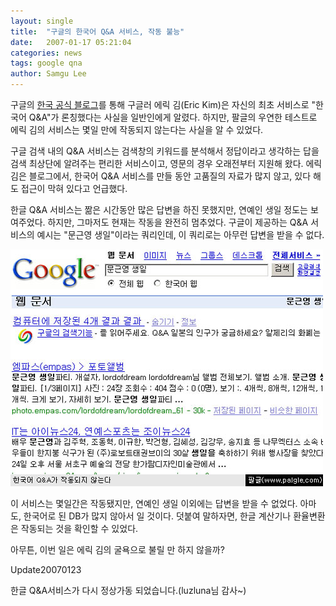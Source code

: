 ```yaml
---
layout: single
title:  "구글의 한국어 Q&A 서비스, 작동 불능"
date:   2007-01-17 05:21:04
categories: news
tags: google qna
author: Samgu Lee
---
```

구글의 [한국 공식 블로그](http://googlekoreablog.blogspot.com/2007/01/qa.html)를 통해 구글러 에릭 김(Eric Kim)은 자신의 최초 서비스로 "한국어 Q&A"가 론칭했다는 사실을 일반인에게 알렸다. 하지만, 팔글의 우연한 테스트로 에릭 김의 서비스는 몇일 만에 작동되지 않는다는 사실을 알 수 있었다.

구글 검색 내의 Q&A 서비스는 검색창의 키워드를 분석해서 정답이라고 생각하는 답을 검색 최상단에 알려주는 편리한 서비스이고, 영문의 경우 오래전부터 지원해 왔다. 에릭 김은 블로그에서, 한국어 Q&amp;A 서비스를 만들 동안 고품질의 자료가 많지 않고, 있다 해도 접근이 막혀 있다고 언급했다.

한글 Q&amp;A 서비스는 짦은 시간동안 많은 답변을 하진 못했지만, 연예인 생일 정도는 보여주었다. 하지만, 그마저도 현재는 작동을 완전히 멈추었다. 구글이 제공하는 Q&amp;A 서비스의 예시는 "문근영 생일"이라는 쿼리인데, 이 쿼리로는 아무런 답변을 받을 수 없다.

![한국어 Q&A가 작동되지 않는다](/assets/google-qna-service-shutdown.jpg)

이 서비스는 몇일간은 작동됐지만, 연예인 생일 이외에는 답변을 받을 수 없었다. 아마도, 한국어로 된 DB가 많지 않아서 일 것이다. 덧붙여 말하자면, 한글 계산기나 환율변환은 작동되는 것을 확인할 수 있었다.

아무튼, 이번 일은 에릭 김의 굴욕으로 불릴 만 하지 않을까?

Update20070123

한글 Q&A서비스가 다시 정상가동 되었습니다.(luzluna님 감사~)

